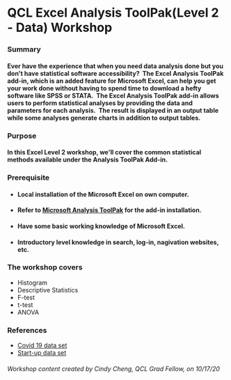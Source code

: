 # **QCL Excel Analysis ToolPak(Level 2 - Data) Workshop**

### Summary

#### Ever have the experience that when you need data analysis done but you don't have statistical software accessibility?  The Excel Analysis ToolPak add-in, which is an added feature for Microsoft Excel, can help you get your work done without having to spend time to download a hefty software like SPSS or STATA.  The Excel Analysis ToolPak add-in allows users to perform statistical analyses by providing the data and parameters for each analysis.  The result is displayed in an output table while some analyses generate charts in addition to output tables. 

### Purpose

#### In this Excel Level 2 workshop, we'll cover the common statistical methods available under the Analysis ToolPak Add-in.  

### Prerequisite
* #### Local installation of the Microsoft Excel on own computer.
* #### Refer to [Microsoft Analysis ToolPak](https://support.microsoft.com/en-us/office/load-the-analysis-toolpak-in-excel-6a63e598-cd6d-42e3-9317-6b40ba1a66b4) for the add-in installation.
* #### Have some basic working knowledge of Microsoft Excel.  
* #### Introductory level knowledge in search, log-in, nagivation websites, etc.

### The workshop covers
* Histogram
* Descriptive Statistics
* F-test
* t-test
* ANOVA

### References
* [Covid 19 data set](https://www.biorxiv.org/content/10.1101/2020.04.15.043166v2)
* [Start-up data set](https://college.cengage.com/mathematics/brase/understandable_statistics/7e/students/datasets/owan/frames/frame.html)

###### Workshop content created by Cindy Cheng, QCL Grad Fellow, on 10/17/20

